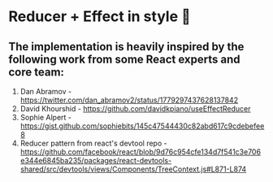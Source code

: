 # Reducer + Effect in style 🚀

## The implementation is heavily inspired by the following work from some React experts and core team:

1. Dan Abramov - https://twitter.com/dan_abramov2/status/1779297437628137842
2. David Khourshid - https://github.com/davidkpiano/useEffectReducer
3. Sophie Alpert - https://gist.github.com/sophiebits/145c47544430c82abd617c9cdebefee8
4. Reducer pattern from react's devtool repo - https://github.com/facebook/react/blob/9d76c954cfe134d7f541c3e706e344e6845ba235/packages/react-devtools-shared/src/devtools/views/Components/TreeContext.js#L871-L874
